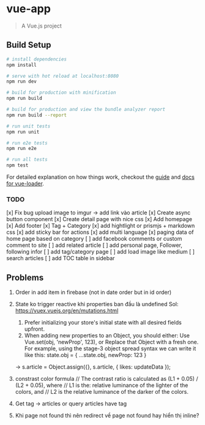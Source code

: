 # vue-app

> A Vue.js project

## Build Setup

``` bash
# install dependencies
npm install

# serve with hot reload at localhost:8080
npm run dev

# build for production with minification
npm run build

# build for production and view the bundle analyzer report
npm run build --report

# run unit tests
npm run unit

# run e2e tests
npm run e2e

# run all tests
npm test
```

For detailed explanation on how things work, checkout the [guide](http://vuejs-templates.github.io/webpack/) and [docs for vue-loader](http://vuejs.github.io/vue-loader).

### TODO

[x] Fix bug upload image to imgur -> add link vào article
[x] Create async button component
[x] Create detail page with nice css
[x] Add homepage
[x] Add footer
[x] Tag + Category
[x] add hightlight or prismjs + markdown css
[x] add sticky bar for actions
[x] add multi language
[x] paging data of home page based on category
[ ] add facebook comments or custom comment to site
[ ] add related article
[ ] add personal page, Follower, following infor
[ ] add tag/category page
[ ] add load image like medium
[ ] search articles
[ ] add TOC table in sidebar

## Problems
1. Order in add item in firebase (not in date order but in id order)
2. State ko trigger reactive khi properties ban đầu là undefined
Sol: https://vuex.vuejs.org/en/mutations.html
    1. Prefer initializing your store's initial state with all desired fields upfront.
    2. When adding new properties to an Object, you should either:
    Use Vue.set(obj, 'newProp', 123), or
    Replace that Object with a fresh one. For example, using the stage-3 object spread syntax we can write it like this:
    state.obj = { ...state.obj, newProp: 123 }

    -> s.article = Object.assign({}, s.article, { likes: updateData });

3. constrast color formula
// The contrast ratio is calculated as (L1 + 0.05) / (L2 + 0.05), where
// L1 is the: relative luminance of the lighter of the colors, and
// L2 is the relative luminance of the darker of the colors.
4. Get tag -> articles or query articles have tag

5. Khi page not found thì nên redirect về page not found hay hiển thị inline?
